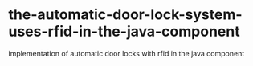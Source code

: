 # the-automatic-door-lock-system-uses-rfid-in-the-java-component
implementation of automatic door locks with rfid in the java component
